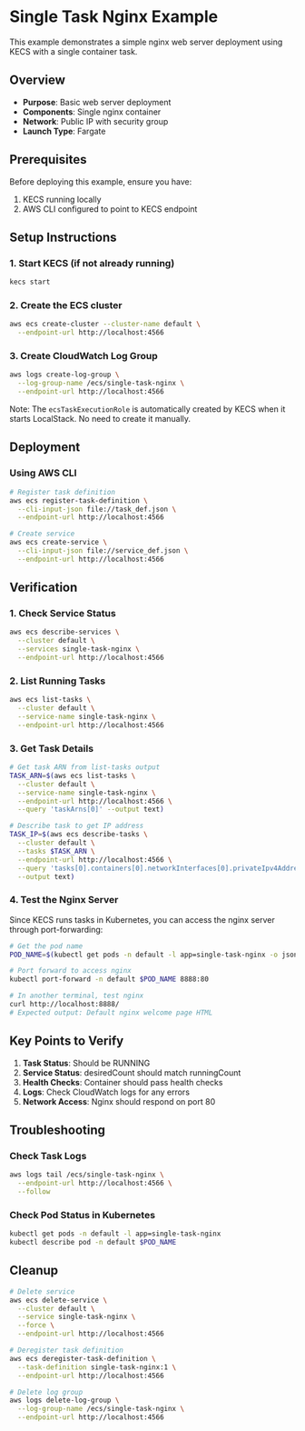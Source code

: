 # Single Task Nginx Example

This example demonstrates a simple nginx web server deployment using KECS with a single container task.

## Overview

- **Purpose**: Basic web server deployment
- **Components**: Single nginx container
- **Network**: Public IP with security group
- **Launch Type**: Fargate

## Prerequisites

Before deploying this example, ensure you have:

1. KECS running locally
2. AWS CLI configured to point to KECS endpoint

## Setup Instructions

### 1. Start KECS (if not already running)

```bash
kecs start
```

### 2. Create the ECS cluster

```bash
aws ecs create-cluster --cluster-name default \
  --endpoint-url http://localhost:4566
```

### 3. Create CloudWatch Log Group

```bash
aws logs create-log-group \
  --log-group-name /ecs/single-task-nginx \
  --endpoint-url http://localhost:4566
```

Note: The `ecsTaskExecutionRole` is automatically created by KECS when it starts LocalStack. No need to create it manually.

## Deployment

### Using AWS CLI

```bash
# Register task definition
aws ecs register-task-definition \
  --cli-input-json file://task_def.json \
  --endpoint-url http://localhost:4566

# Create service
aws ecs create-service \
  --cli-input-json file://service_def.json \
  --endpoint-url http://localhost:4566
```

## Verification

### 1. Check Service Status

```bash
aws ecs describe-services \
  --cluster default \
  --services single-task-nginx \
  --endpoint-url http://localhost:4566
```

### 2. List Running Tasks

```bash
aws ecs list-tasks \
  --cluster default \
  --service-name single-task-nginx \
  --endpoint-url http://localhost:4566
```

### 3. Get Task Details

```bash
# Get task ARN from list-tasks output
TASK_ARN=$(aws ecs list-tasks \
  --cluster default \
  --service-name single-task-nginx \
  --endpoint-url http://localhost:4566 \
  --query 'taskArns[0]' --output text)

# Describe task to get IP address
TASK_IP=$(aws ecs describe-tasks \
  --cluster default \
  --tasks $TASK_ARN \
  --endpoint-url http://localhost:4566 \
  --query 'tasks[0].containers[0].networkInterfaces[0].privateIpv4Address' \
  --output text)
```

### 4. Test the Nginx Server

Since KECS runs tasks in Kubernetes, you can access the nginx server through port-forwarding:

```bash
# Get the pod name
POD_NAME=$(kubectl get pods -n default -l app=single-task-nginx -o jsonpath='{.items[0].metadata.name}')

# Port forward to access nginx
kubectl port-forward -n default $POD_NAME 8888:80

# In another terminal, test nginx
curl http://localhost:8888/
# Expected output: Default nginx welcome page HTML
```

## Key Points to Verify

1. **Task Status**: Should be RUNNING
2. **Service Status**: desiredCount should match runningCount
3. **Health Checks**: Container should pass health checks
4. **Logs**: Check CloudWatch logs for any errors
5. **Network Access**: Nginx should respond on port 80

## Troubleshooting

### Check Task Logs

```bash
aws logs tail /ecs/single-task-nginx \
  --endpoint-url http://localhost:4566 \
  --follow
```

### Check Pod Status in Kubernetes

```bash
kubectl get pods -n default -l app=single-task-nginx
kubectl describe pod -n default $POD_NAME
```

## Cleanup

```bash
# Delete service
aws ecs delete-service \
  --cluster default \
  --service single-task-nginx \
  --force \
  --endpoint-url http://localhost:4566

# Deregister task definition
aws ecs deregister-task-definition \
  --task-definition single-task-nginx:1 \
  --endpoint-url http://localhost:4566

# Delete log group
aws logs delete-log-group \
  --log-group-name /ecs/single-task-nginx \
  --endpoint-url http://localhost:4566
```